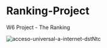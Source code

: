 # Ranking-Project
W6 Project - The Ranking

![acceso-universal-a-internet-dstNtc](https://user-images.githubusercontent.com/61025562/94252247-92c7f800-ff1b-11ea-9574-5910f98e599e.jpg)